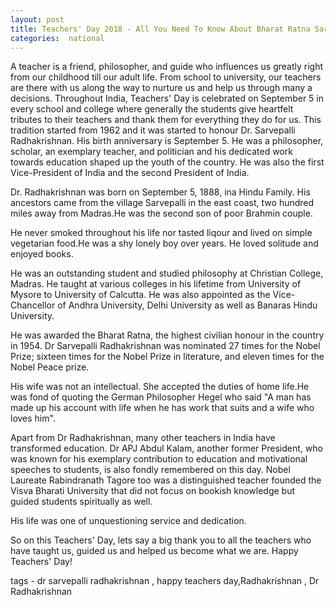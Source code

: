 ```yaml
---
layout: post
title: Teachers' Day 2018 - All You Need To Know About Bharat Ratna Sarvepalli Radhakrishnan
categories:  national
---
```

 
 
A teacher is a friend, philosopher, and guide who influences us greatly right from our childhood till our adult life. From school to university, our teachers are there with us along the way to nurture us and help us through many a decisions. Throughout India, Teachers' Day is celebrated on September 5 in every school and college where generally the students give heartfelt tributes to their teachers and thank them for everything they do for us. This tradition started from 1962 and it was started to honour Dr. Sarvepalli Radhakrishnan. His birth anniversary is September 5. He was a philosopher, scholar, an exemplary teacher, and politician and his dedicated work towards education shaped up the youth of the country. He was also the first Vice-President of India and the second President of India.

Dr. Radhakrishnan was born on September 5, 1888,  ina Hindu Family. His ancestors came from the village Sarvepalli in the east coast, two hundred miles away from Madras.He was the second son of poor Brahmin couple. 

 He  never smoked throughout his life nor tasted liqour and lived on simple vegetarian food.He was a shy lonely boy over years. He loved solitude and enjoyed books.

He was an outstanding student and studied philosophy at Christian College, Madras. He taught at various colleges in his lifetime from University of Mysore to University of Calcutta. He was also appointed as the Vice-Chancellor of Andhra University, Delhi University as well as Banaras Hindu University.

He was awarded the Bharat Ratna, the highest civilian honour in the country in 1954. Dr Sarvepalli Radhakrishnan was nominated 27 times for the Nobel Prize; sixteen times for the Nobel Prize in literature, and eleven times for the Nobel Peace prize.

His wife was not an intellectual. She accepted the duties of home life.He was fond of quoting the German Philosopher Hegel who said "A man has made up his account with life when he has work that suits and a wife who loves him".

Apart from Dr Radhakrishnan, many other teachers in India have transformed education. Dr APJ Abdul Kalam, another former President, who was known for his exemplary contribution to education and motivational speeches to students, is also fondly remembered on this day. Nobel Laureate Rabindranath Tagore too was a distinguished teacher founded the Visva Bharati University that did not focus on bookish knowledge but guided students spiritually as well.



His life was one of unquestioning service and dedication. 

So on this Teachers' Day, lets say a big thank you to all the teachers who have taught us, guided us and helped us become what we are. Happy Teachers' Day!

 <amp-img  src="{{ site.baseurl }}/images/Sarvepalli-Radhakrishnan.jpg"  layout="responsive"  width="640px"   height="227px"  ></amp-img>  


 
 tags - dr sarvepalli radhakrishnan , happy teachers day,Radhakrishnan , Dr Radhakrishnan 